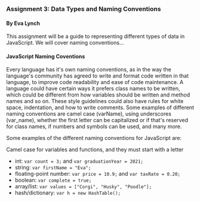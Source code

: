 ### Assignment 3: Data Types and Naming Conventions ###
#### By Eva Lynch ####

This assignment will be a guide to representing different types of data in JavaScript. We will cover naming conventions...

#### JavaScript Naming Coventions ####
Every language has it's own naming conventions, as in the way the language's community has agreed to write and format code written in that language, to improve code readability and ease of code maintenance. A language could have certain ways it prefers class names to be written, which could be different from how variables should be written and method names and so on. These style guidelines could also have rules for white space, indentation, and how to write comments. Some examples of different naming conventions are camel case (varName), using underscores (var_name), whether the first letter can be capitalized or if that's reserved for class names, if numbers and symbols can be used, and many more. 

Some examples of the different naming conventions for JavaScript are: 

Camel case for variables and functions, and they must start with a letter
- int: `var count = 3;` and `var graduationYear = 2021;`
- string: `var firstName = "Eva";`
- floating-point number: `var price = 10.9;` and `var taxRate = 0.20;`
- boolean: `var complete = true;`
- array/list: `var values = ["Corgi", "Husky", "Poodle"];`
- hash/dictionary: `var h = new HashTable();`
